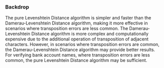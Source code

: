 ### Backdrop
The pure Levenshtein Distance algorithm is simpler and faster than the Damerau-Levenshtein Distance algorithm, making it more effective in scenarios where transposition errors are less common. The Damerau-Levenshtein Distance algorithm is more complex and computationally expensive due to the additional operation of transposition of adjacent characters. However, in scenarios where transposition errors are common, the Damerau-Levenshtein Distance algorithm may provide better results. For verifying bank account names, where transposition errors are less common, the pure Levenshtein Distance algorithm may be sufficient.